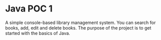 # Java POC 1

A simple console-based library management system. You can search for books, add, edit and delete books. The purpose of the project is to get started with the basics of Java.